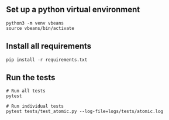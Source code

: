 ## Set up a python virtual environment

    python3 -m venv vbeans
    source vbeans/bin/activate

## Install all requirements

    pip install -r requirements.txt

## Run the tests
    # Run all tests
    pytest

    # Run individual tests
    pytest tests/test_atomic.py --log-file=logs/tests/atomic.log
